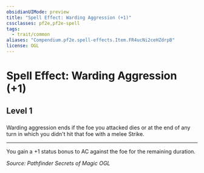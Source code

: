 ```yaml
---
obsidianUIMode: preview
title: "Spell Effect: Warding Aggression (+1)"
cssclasses: pf2e,pf2e-spell
tags:
  - trait/common
aliases: "Compendium.pf2e.spell-effects.Item.FR4ucNi2ceHZdrpB"
license: OGL
---
```

# Spell Effect: Warding Aggression (+1)
## Level 1
### 






Warding aggression ends if the foe you attacked dies or at the end of any turn in which you didn't hit that foe with a melee Strike.

* * *

You gain a +1 status bonus to AC against the foe for the remaining duration.

*Source: Pathfinder Secrets of Magic*
*OGL*